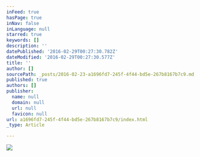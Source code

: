```yaml
---
inFeed: true
hasPage: true
inNav: false
inLanguage: null
starred: true
keywords: []
description: ''
datePublished: '2016-02-29T00:27:30.782Z'
dateModified: '2016-02-29T00:27:30.577Z'
title: ''
author: []
sourcePath: _posts/2016-02-23-a1696fd7-245f-4f44-bd5e-267b8167b7c9.md
published: true
authors: []
publisher:
  name: null
  domain: null
  url: null
  favicon: null
url: a1696fd7-245f-4f44-bd5e-267b8167b7c9/index.html
_type: Article

---
```

![](https://s3-us-west-2.amazonaws.com/the-grid-img/p/ca8929dc93b1cc5da4180e909a1edc7c07d9710d.jpg)